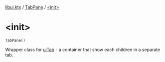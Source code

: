 [libui.ktx](../README.md) / [TabPane](README.md) / [&lt;init&gt;](-init-.md)

# &lt;init&gt;

`TabPane()`

Wrapper class for [uiTab](../../libui/ui-tab.md) - a container that show each children in a separate tab.

